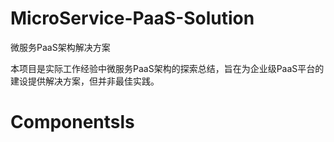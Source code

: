 # MicroService-PaaS-Solution
微服务PaaS架构解决方案

本项目是实际工作经验中微服务PaaS架构的探索总结，旨在为企业级PaaS平台的建设提供解决方案，但并非最佳实践。

# Componentsls
